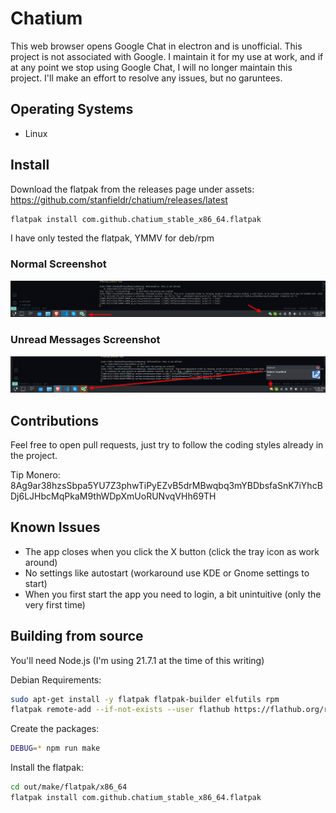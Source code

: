 # Chatium

This web browser opens Google Chat in electron and is unofficial. This project is not associated with Google. I maintain it for my use at work, and if at any
point we stop using Google Chat, I will no longer maintain this project. I'll make an effort to resolve any issues, but no garuntees.

## Operating Systems

- Linux

## Install

Download the flatpak from the releases page under assets: https://github.com/stanfieldr/chatium/releases/latest
```bash
flatpak install com.github.chatium_stable_x86_64.flatpak
```

I have only tested the flatpak, YMMV for deb/rpm

### Normal Screenshot

![Screenshot Read](images/screenshot_read.png)

### Unread Messages Screenshot

![Screenshot Unread](images/screenshot_unread.png)

## Contributions

Feel free to open pull requests, just try to follow the coding styles already in the project.

Tip Monero: 8Ag9ar38hzsSbpa5YU7Z3phwTiPyEZvB5drMBwqbq3mYBDbsfaSnK7iYhcBDj6LJHbcMqPkaM9thWDpXmUoRUNvqVHh69TH

## Known Issues

- The app closes when you click the X button (click the tray icon as work around)
- No settings like autostart (workaround use KDE or Gnome settings to start)
- When you first start the app you need to login, a bit unintuitive (only the very first time)

## Building from source

You'll need Node.js (I'm using 21.7.1 at the time of this writing)

Debian Requirements:
```bash
sudo apt-get install -y flatpak flatpak-builder elfutils rpm
flatpak remote-add --if-not-exists --user flathub https://flathub.org/repo/flathub.flatpakrepo
```

Create the packages:
```bash
DEBUG=* npm run make
```

Install the flatpak:
```bash
cd out/make/flatpak/x86_64
flatpak install com.github.chatium_stable_x86_64.flatpak
```